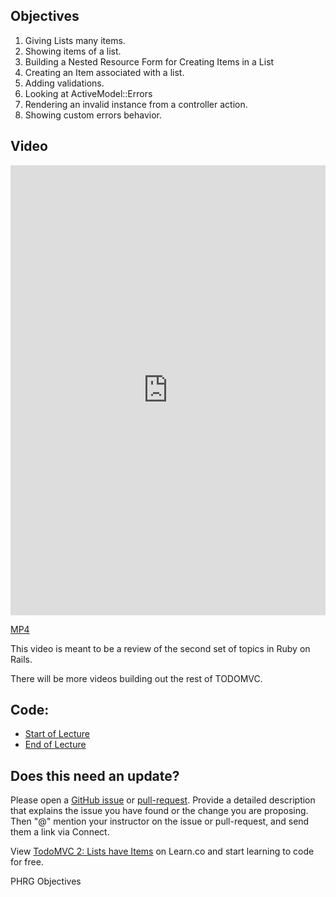 ## Objectives

1. Giving Lists many items.
2. Showing items of a list.
3. Building a Nested Resource Form for Creating Items in a List
4. Creating an Item associated with a list.
5. Adding validations.
6. Looking at ActiveModel::Errors
7. Rendering an invalid instance from a controller action.
8. Showing custom errors behavior.

## Video

<iframe width="100%" height="720" src="https://www.youtube.com/embed/OsinhhQLmRk?rel=0&amp;showinfo=0" frameborder="0" allowfullscreen></iframe>

[MP4](http://learn-co-videos.s3.amazonaws.com/rails/TODOMVC-2.mp4)

This video is meant to be a review of the second set of topics in Ruby on Rails.

There will be more videos building out the rest of TODOMVC.

## Code:

- [Start of Lecture](https://github.com/aviflombaum/todo-mvc-lv/tree/lecture-1)
- [End of Lecture](https://github.com/aviflombaum/todo-mvc-lv/tree/lecture-2)

## Does this need an update?
 Please open a [GitHub issue](https://github.com/learn-co-curriculum/phrg-todomvc-2-lists-have-items/issues) or [pull-request](https://github.com/learn-co-curriculum/phrg-todomvc-2-lists-have-items/pulls). Provide a detailed description that explains the issue you have found or the change you are proposing. Then "@" mention your instructor on the issue or pull-request, and send them a link via Connect.

<p class='util--hide'>View <a href='https://learn.co/lessons/todomvc-2-lists-have-items'>TodoMVC 2:  Lists have Items</a> on Learn.co and start learning to code for free.</p>
<p data-visibility='hidden'>PHRG Objectives</p>

